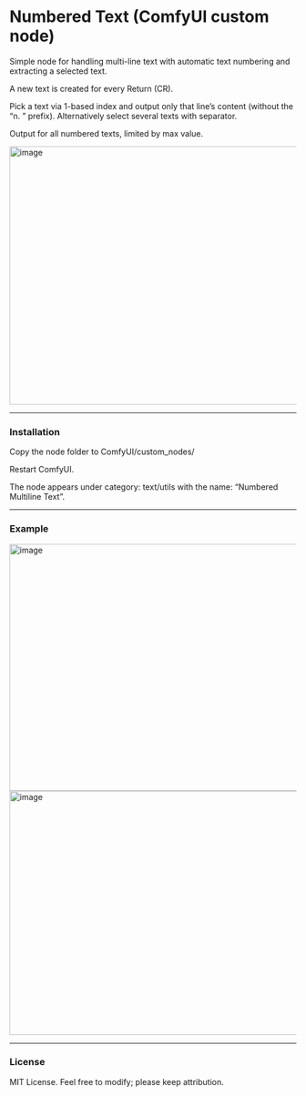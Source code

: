 # Numbered Text (ComfyUI custom node)
Simple node for handling multi-line text with automatic text numbering and extracting a selected text.

A new text is created for every Return (CR).

Pick a text via 1-based index and output only that line’s content (without the “n. ” prefix). Alternatively select several texts with separator.

Output for all numbered texts, limited by max value.

<img width="604" height="454" alt="image" src="https://github.com/user-attachments/assets/8bbd5670-3355-4150-89e3-5320e45b5bbd" />

---

### Installation
Copy the node folder to ComfyUI/custom_nodes/

Restart ComfyUI.

The node appears under category: text/utils with the name: “Numbered Multiline Text”.

---

### Example

<img width="998" height="434" alt="image" src="https://github.com/user-attachments/assets/2e075ca1-e887-47ac-8558-c7e2f4e87553" />

<img width="1010" height="429" alt="image" src="https://github.com/user-attachments/assets/d0a75868-f6d1-4fb6-b6f0-0bd8764370ce" />



---

### License
MIT License. Feel free to modify; please keep attribution.

